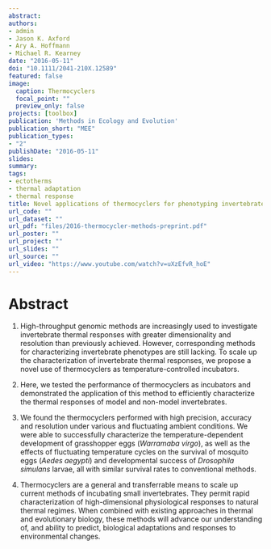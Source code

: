 ```yaml
---
abstract: 
authors:
- admin
- Jason K. Axford
- Ary A. Hoffmann 
- Michael R. Kearney
date: "2016-05-11"
doi: "10.1111/2041-210X.12589"
featured: false
image:
  caption: Thermocyclers
  focal_point: ""
  preview_only: false
projects: [toolbox]
publication: 'Methods in Ecology and Evolution'
publication_short: "MEE"
publication_types:
- "2"
publishDate: "2016-05-11"
slides: 
summary: 
tags:
- ectotherms
- thermal adaptation
- thermal response
title: Novel applications of thermocyclers for phenotyping invertebrate thermal responses
url_code: ""
url_dataset: ""
url_pdf: "files/2016-thermocycler-methods-preprint.pdf"
url_poster: ""
url_project: ""
url_slides: ""
url_source: ""
url_video: "https://www.youtube.com/watch?v=uXzEfvR_hoE"
---
```


# Abstract

1. High-throughput genomic methods are increasingly used to investigate invertebrate thermal responses with greater dimensionality and resolution than previously achieved. However, corresponding methods for characterizing invertebrate phenotypes are still lacking. To scale up the characterization of invertebrate thermal responses, we propose a novel use of thermocyclers as temperature-controlled incubators. 

2. Here, we tested the performance of thermocyclers as incubators and demonstrated the application of this method to efficiently characterize the thermal responses of model and non-model invertebrates. 

3. We found the thermocyclers performed with high precision, accuracy and resolution under various and fluctuating ambient conditions. We were able to successfully characterize the temperature-dependent development of grasshopper eggs (*Warramaba virgo*), as well as the effects of fluctuating temperature cycles on the survival of mosquito eggs (*Aedes aegypti*) and developmental success of *Drosophila simulans* larvae, all with similar survival rates to conventional methods. 

4. Thermocyclers are a general and transferrable means to scale up current methods of incubating small invertebrates. They permit rapid characterization of high-dimensional physiological responses to natural thermal regimes. When combined with existing approaches in thermal and evolutionary biology, these methods will advance our understanding of, and ability to predict, biological adaptations and responses to environmental changes.

